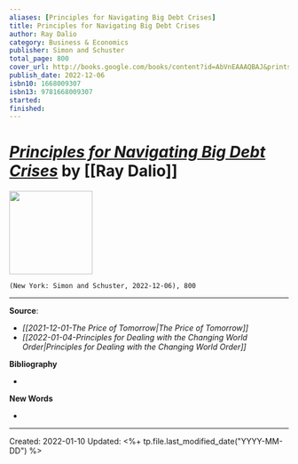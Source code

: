 ```yaml
---
aliases: [Principles for Navigating Big Debt Crises]
title: Principles for Navigating Big Debt Crises
author: Ray Dalio
category: Business & Economics
publisher: Simon and Schuster
total_page: 800
cover_url: http://books.google.com/books/content?id=AbVnEAAAQBAJ&printsec=frontcover&img=1&zoom=1&edge=curl&source=gbs_api
publish_date: 2022-12-06
isbn10: 1668009307
isbn13: 9781668009307
started: 
finished: 
---
```

# *[Principles for Navigating Big Debt Crises]()* by [[Ray Dalio]]

<img src="http://books.google.com/books/content?id=AbVnEAAAQBAJ&printsec=frontcover&img=1&zoom=1&edge=curl&source=gbs_api" width=150>

`(New York: Simon and Schuster, 2022-12-06), 800`


--- 
**Source**: 
- *[[2021-12-01-The Price of Tomorrow|The Price of Tomorrow]]*
- *[[2022-01-04-Principles for Dealing with the Changing World Order|Principles for Dealing with the Changing World Order]]*

**Bibliography**

- 

**New Words**

- 

---
Created: 2022-01-10
Updated: <%+ tp.file.last_modified_date("YYYY-MM-DD") %>

